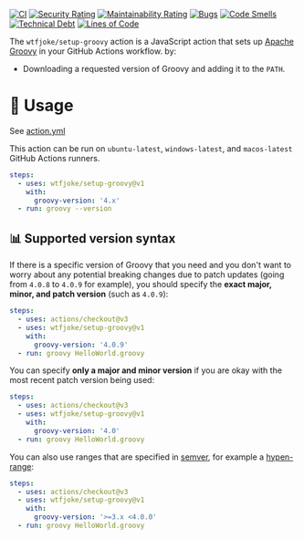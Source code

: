 [![CI](https://github.com/WtfJoke/setup-groovy/actions/workflows/test.yml/badge.svg)](https://github.com/WtfJoke/setup-groovy/actions/workflows/test.yml)
[![Security Rating](https://sonarcloud.io/api/project_badges/measure?project=WtfJoke_setup-groovy&metric=security_rating)](https://sonarcloud.io/dashboard?id=WtfJoke_setup-groovy)
[![Maintainability Rating](https://sonarcloud.io/api/project_badges/measure?project=WtfJoke_setup-groovy&metric=sqale_rating)](https://sonarcloud.io/dashboard?id=WtfJoke_setup-groovy)
[![Bugs](https://sonarcloud.io/api/project_badges/measure?project=WtfJoke_setup-groovy&metric=bugs)](https://sonarcloud.io/dashboard?id=WtfJoke_setup-groovy)
[![Code Smells](https://sonarcloud.io/api/project_badges/measure?project=WtfJoke_setup-groovy&metric=code_smells)](https://sonarcloud.io/dashboard?id=WtfJoke_setup-groovy)
[![Technical Debt](https://sonarcloud.io/api/project_badges/measure?project=WtfJoke_setup-groovy&metric=sqale_index)](https://sonarcloud.io/dashboard?id=WtfJoke_setup-groovy)
[![Lines of Code](https://sonarcloud.io/api/project_badges/measure?project=WtfJoke_setup-groovy&metric=ncloc)](https://sonarcloud.io/dashboard?id=WtfJoke_setup-groovy)

The `wtfjoke/setup-groovy` action is a JavaScript action that sets up [Apache Groovy](https://groovy-lang.org/) in your GitHub Actions workflow. by:

- Downloading a requested version of Groovy and adding it to the `PATH`.

# 🔧 Usage

See [action.yml](action.yml)

This action can be run on `ubuntu-latest`, `windows-latest`, and `macos-latest` GitHub Actions runners.

```yml
steps:
  - uses: wtfjoke/setup-groovy@v1
    with:
      groovy-version: '4.x'
  - run: groovy --version
```

## 📊 Supported version syntax

If there is a specific version of Groovy that you need and you don't want to worry about any potential breaking changes due to patch updates (going from `4.0.8` to `4.0.9` for example), you should specify the **exact major, minor, and patch version** (such as `4.0.9`):

```yaml
steps:
  - uses: actions/checkout@v3
  - uses: wtfjoke/setup-groovy@v1
    with:
      groovy-version: '4.0.9'
  - run: groovy HelloWorld.groovy
```

You can specify **only a major and minor version** if you are okay with the most recent patch version being used:

```yaml
steps:
  - uses: actions/checkout@v3
  - uses: wtfjoke/setup-groovy@v1
    with:
      groovy-version: '4.0'
  - run: groovy HelloWorld.groovy
```

You can also use ranges that are specified in [semver](https://github.com/npm/node-semver#ranges), for example a [hypen-range](https://github.com/npm/node-semver#advanced-range-syntax):

```yaml
steps:
  - uses: actions/checkout@v3
  - uses: wtfjoke/setup-groovy@v1
    with:
      groovy-version: '>=3.x <4.0.0'
  - run: groovy HelloWorld.groovy
```
